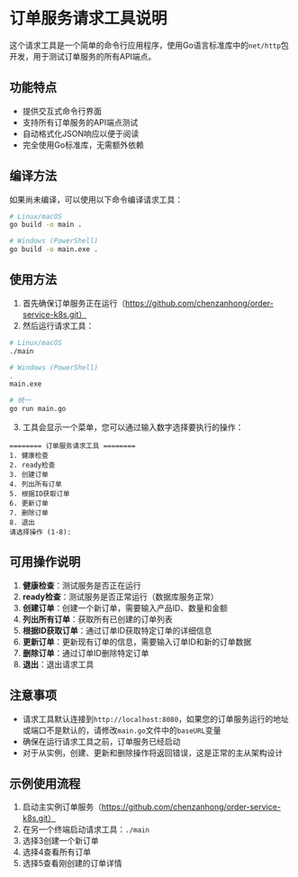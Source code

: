 # 订单服务请求工具说明

这个请求工具是一个简单的命令行应用程序，使用Go语言标准库中的`net/http`包开发，用于测试订单服务的所有API端点。

## 功能特点

- 提供交互式命令行界面
- 支持所有订单服务的API端点测试
- 自动格式化JSON响应以便于阅读
- 完全使用Go标准库，无需额外依赖

## 编译方法

如果尚未编译，可以使用以下命令编译请求工具：

```bash
# Linux/macOS
go build -o main .

# Windows (PowerShell)
go build -o main.exe .
```

## 使用方法

1. 首先确保订单服务正在运行（https://github.com/chenzanhong/order-service-k8s.git）
2. 然后运行请求工具：

```bash
# Linux/macOS
./main

# Windows (PowerShell)
.
main.exe

# 统一
go run main.go
```

3. 工具会显示一个菜单，您可以通过输入数字选择要执行的操作：

```
======== 订单服务请求工具 ========
1. 健康检查
2. ready检查
3. 创建订单
4. 列出所有订单
5. 根据ID获取订单
6. 更新订单
7. 删除订单
8. 退出
请选择操作 (1-8): 
```

## 可用操作说明

1. **健康检查**：测试服务是否正在运行
2. **ready检查**：测试服务是否正常运行（数据库服务正常）
3. **创建订单**：创建一个新订单，需要输入产品ID、数量和金额
4. **列出所有订单**：获取所有已创建的订单列表
5. **根据ID获取订单**：通过订单ID获取特定订单的详细信息
6. **更新订单**：更新现有订单的信息，需要输入订单ID和新的订单数据
7. **删除订单**：通过订单ID删除特定订单
8. **退出**：退出请求工具

## 注意事项

- 请求工具默认连接到`http://localhost:8080`，如果您的订单服务运行的地址或端口不是默认的，请修改`main.go`文件中的`baseURL`变量
- 确保在运行请求工具之前，订单服务已经启动
- 对于从实例，创建、更新和删除操作将返回错误，这是正常的主从架构设计

## 示例使用流程

1. 启动主实例订单服务（https://github.com/chenzanhong/order-service-k8s.git）
2. 在另一个终端启动请求工具：`./main`
3. 选择3创建一个新订单
4. 选择4查看所有订单
5. 选择5查看刚创建的订单详情

